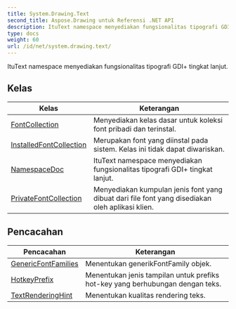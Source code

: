 ```yaml
---
title: System.Drawing.Text
second_title: Aspose.Drawing untuk Referensi .NET API
description: ItuText namespace menyediakan fungsionalitas tipografi GDI tingkat lanjut.
type: docs
weight: 60
url: /id/net/system.drawing.text/
---
```

ItuText namespace menyediakan fungsionalitas tipografi GDI+ tingkat lanjut.

## Kelas

| Kelas | Keterangan |
| --- | --- |
| [FontCollection](./fontcollection/) | Menyediakan kelas dasar untuk koleksi font pribadi dan terinstal. |
| [InstalledFontCollection](./installedfontcollection/) | Merupakan font yang diinstal pada sistem. Kelas ini tidak dapat diwariskan. |
| [NamespaceDoc](./namespacedoc/) | ItuText namespace menyediakan fungsionalitas tipografi GDI+ tingkat lanjut. |
| [PrivateFontCollection](./privatefontcollection/) | Menyediakan kumpulan jenis font yang dibuat dari file font yang disediakan oleh aplikasi klien. |
## Pencacahan

| Pencacahan | Keterangan |
| --- | --- |
| [GenericFontFamilies](./genericfontfamilies/) | Menentukan generikFontFamily objek. |
| [HotkeyPrefix](./hotkeyprefix/) | Menentukan jenis tampilan untuk prefiks hot-key yang berhubungan dengan teks. |
| [TextRenderingHint](./textrenderinghint/) | Menentukan kualitas rendering teks. |


